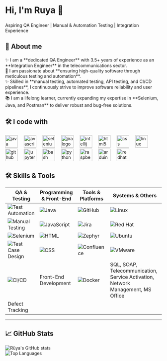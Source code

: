 <h1 align="left">Hi, I'm Ruya 👋</h1>

###

<p align="left">Aspiring QA Engineer | Manual & Automation Testing | Integration Experience</p>

###

<h2 align="left">🌟 About me</h2>

###

<p align="left">✨ I am a **dedicated QA Engineer** with 3.5+ years of experience as an **Integration Engineer** in the telecommunications sector.  <br>🎯 I am passionate about **ensuring high-quality software through meticulous testing and automation**.  <br>✨ Skilled in **manual testing, automated testing, API testing, and CI/CD pipelines**, I continuously strive to improve software reliability and user experience.  <br>📚 I am a lifelong learner, currently expanding my expertise in **Selenium, Java, and Postman** to deliver robust and bug-free solutions.</p>

###

<h2 align="left">🛠 I code with</h2>

###

<div align="left">
  <img src="https://cdn.jsdelivr.net/gh/devicons/devicon/icons/java/java-original.svg" height="40" alt="java logo"  />
  <img width="12" />
  <img src="https://cdn.jsdelivr.net/gh/devicons/devicon/icons/javascript/javascript-original.svg" height="40" alt="javascript logo"  />
  <img width="12" />
  <img src="https://cdn.jsdelivr.net/gh/devicons/devicon/icons/selenium/selenium-original.svg" height="40" alt="selenium logo"  />
  <img width="12" />
  <img src="https://cdn.jsdelivr.net/gh/devicons/devicon/icons/jira/jira-original.svg" height="40" alt="jira logo"  />
  <img width="12" />
  <img src="https://cdn.jsdelivr.net/gh/devicons/devicon/icons/intellij/intellij-original.svg" height="40" alt="intellij logo"  />
  <img width="12" />
  <img src="https://cdn.jsdelivr.net/gh/devicons/devicon/icons/html5/html5-original.svg" height="40" alt="html5 logo"  />
  <img width="12" />
  <img src="https://cdn.jsdelivr.net/gh/devicons/devicon/icons/css3/css3-original.svg" height="40" alt="css logo"  />
  <img width="12" />
  <img src="https://cdn.jsdelivr.net/gh/devicons/devicon/icons/linux/linux-original.svg" height="40" alt="linux logo"  />
  <img width="12" />
  <img src="https://cdn.jsdelivr.net/gh/devicons/devicon/icons/github/github-original.svg" height="40" alt="github logo"  />
  <img width="12" />
  <img src="https://cdn.jsdelivr.net/gh/devicons/devicon/icons/jupyter/jupyter-original.svg" height="40" alt="jupyter logo"  />
  <img width="12" />
  <img src="https://cdn.jsdelivr.net/gh/devicons/devicon/icons/bash/bash-original.svg" height="40" alt="bash logo"  />
  <img width="12" />
  <img src="https://cdn.jsdelivr.net/gh/devicons/devicon/icons/python/python-original.svg" height="40" alt="python logo"  />
  <img width="12" />
  <img src="https://cdn.jsdelivr.net/gh/devicons/devicon/icons/raspberrypi/raspberrypi-original.svg" height="40" alt="raspberrypi logo"  />
  <img width="12" />
  <img src="https://cdn.jsdelivr.net/gh/devicons/devicon/icons/arduino/arduino-original.svg" height="40" alt="arduino logo"  />
  <img width="12" />
  <img src="https://cdn.jsdelivr.net/gh/devicons/devicon/icons/redhat/redhat-original.svg" height="40" alt="redhat logo"  />
</div>

###



## 🛠 Skills & Tools

| QA & Testing | Programming & Front-End | Tools & Platforms | Systems & Others |
| ------------ | --------------------- | ---------------- | ---------------- |
| ![Test Automation](https://img.shields.io/badge/Test%20Automation-007ACC) | ![Java](https://img.shields.io/badge/Java-007396?logo=java&logoColor=white) | ![GitHub](https://img.shields.io/badge/GitHub-181717?logo=github&logoColor=white) | ![Linux](https://img.shields.io/badge/Linux-FCC624?logo=linux&logoColor=black) |
| ![Manual Testing](https://img.shields.io/badge/Manual%20Testing-FF6C37) | ![JavaScript](https://img.shields.io/badge/JavaScript-F7DF1E?logo=javascript&logoColor=black) | ![Jira](https://img.shields.io/badge/Jira-0052CC?logo=jira&logoColor=white) | ![Red Hat](https://img.shields.io/badge/Red%20Hat-EE0000?logo=redhat&logoColor=white) |
| ![Selenium](https://img.shields.io/badge/Selenium-Driver-blue) | ![HTML](https://img.shields.io/badge/HTML-E34F26?logo=html5&logoColor=white) | ![Zephyr](https://img.shields.io/badge/Zephyr-FF4B00) | ![Ubuntu](https://img.shields.io/badge/Ubuntu-E95420?logo=ubuntu&logoColor=white) |
| ![Test Case Design](https://img.shields.io/badge/Test%20Case%20Design-4CAF50) | ![CSS](https://img.shields.io/badge/CSS-1572B6?logo=css3&logoColor=white) | ![Confluence](https://img.shields.io/badge/Confluence-172B4D?logo=confluence&logoColor=white) | ![VMware](https://img.shields.io/badge/VMware-607078?logo=vmware&logoColor=white) |
| ![CI/CD](https://img.shields.io/badge/CI/CD-0F7DC2) | Front-End Development | ![Docker](https://img.shields.io/badge/Docker-2496ED?logo=docker&logoColor=white) | SQL, SOAP, Telecommunication, Service Activation, Network Management, MS Office |
| Defect Tracking | | | |

---


## 📈 GitHub Stats
![Rüya's GitHub stats](https://github-readme-stats.vercel.app/api?username=tirasruya&show_icons=true&theme=radical)  
![Top Languages](https://github-readme-stats.vercel.app/api/top-langs/?username=tirasruya&layout=compact&theme=radical)


